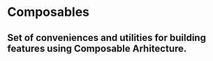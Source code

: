 # Composables
## Set of conveniences and utilities for building features using Composable Arhitecture.
